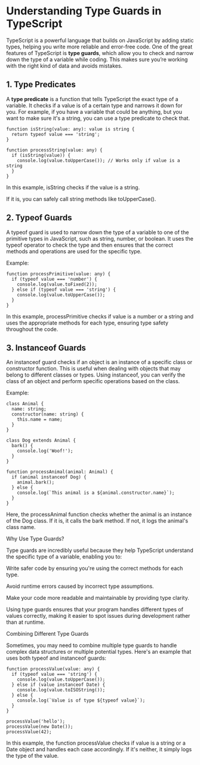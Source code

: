 # Understanding Type Guards in TypeScript

TypeScript is a powerful language that builds on JavaScript by adding static types, helping you write more reliable and error-free code. One of the great features of TypeScript is **type guards**, which allow you to check and narrow down the type of a variable while coding. This makes sure you’re working with the right kind of data and avoids mistakes.


## 1. Type Predicates
A **type predicate** is a function that tells TypeScript the exact type of a variable. It checks if a value is of a certain type and narrows it down for you. For example, if you have a variable that could be anything, but you want to make sure it's a string, you can use a type predicate to check that.
```
function isString(value: any): value is string {
  return typeof value === 'string';
}

function processString(value: any) {
  if (isString(value)) {
    console.log(value.toUpperCase()); // Works only if value is a string
  }
}
```

In this example, isString checks if the value is a string. 

If it is, you can safely call string methods like toUpperCase().


## 2. Typeof Guards

A typeof guard is used to narrow down the type of a variable to one of the primitive types in JavaScript, such as string, number, or boolean. It uses the typeof operator to check the type and then ensures that the correct methods and operations are used for the specific type.

Example:
```
function processPrimitive(value: any) {
  if (typeof value === 'number') {
    console.log(value.toFixed(2));
  } else if (typeof value === 'string') {
    console.log(value.toUpperCase()); 
  }
}
```
In this example, processPrimitive checks if value is a number or a string and uses the appropriate methods for each type, ensuring type safety throughout the code.

## 3. Instanceof Guards


An instanceof guard checks if an object is an instance of a specific class or constructor function. This is useful when dealing with objects that may belong to different classes or types. Using instanceof, you can verify the class of an object and perform specific operations based on the class.

Example:
```
class Animal {
  name: string;
  constructor(name: string) {
    this.name = name;
  }
}

class Dog extends Animal {
  bark() {
    console.log('Woof!');
  }
}

function processAnimal(animal: Animal) {
  if (animal instanceof Dog) {
    animal.bark(); 
  } else {
    console.log(`This animal is a ${animal.constructor.name}`);
  }
}
```

Here, the processAnimal function checks whether the animal is an instance of the Dog class. If it is, it calls the bark method. If not, it logs the animal's class name.

Why Use Type Guards?

Type guards are incredibly useful because they help TypeScript understand the specific type of a variable, enabling you to:

Write safer code by ensuring you're using the correct methods for each type.

Avoid runtime errors caused by incorrect type assumptions.

Make your code more readable and maintainable by providing type clarity.

Using type guards ensures that your program handles different types of values correctly, making it easier to spot issues during development rather than at runtime.

Combining Different Type Guards

Sometimes, you may need to combine multiple type guards to handle complex data structures or multiple potential types. Here's an example that uses both typeof and instanceof guards:

```
function processValue(value: any) {
  if (typeof value === 'string') {
    console.log(value.toUpperCase());
  } else if (value instanceof Date) {
    console.log(value.toISOString()); 
  } else {
    console.log(`Value is of type ${typeof value}`);
  }
}

processValue('hello'); 
processValue(new Date()); 
processValue(42); 
```

In this example, the function processValue checks if value is a string or a Date object and handles each case accordingly. If it's neither, it simply logs the type of the value.


